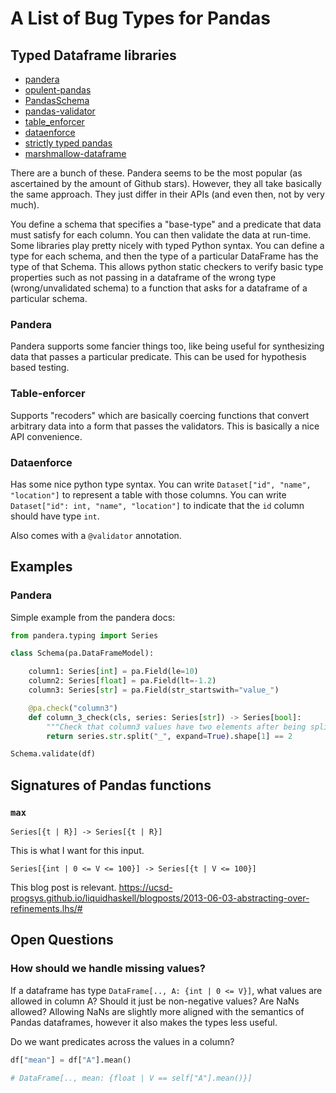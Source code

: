 # A List of Bug Types for Pandas

## Typed Dataframe libraries

- [pandera](https://pandera.readthedocs.io/en/stable/)
- [opulent-pandas](https://github.com/danielvdende/opulent-pandas)
- [PandasSchema](https://github.com/TMiguelT/PandasSchema)
- [pandas-validator](https://github.com/c-data/pandas-validator)
- [table\_enforcer](https://github.com/xguse/table_enforcer)
- [dataenforce](https://github.com/CedricFR/dataenforce)
- [strictly typed pandas](https://github.com/nanne-aben/strictly_typed_pandas)
- [marshmallow-dataframe](https://github.com/facultyai/marshmallow-dataframe)

There are a bunch of these. Pandera seems to be the most popular (as ascertained by the amount of Github stars). However, they all take basically the same approach. They just differ in their APIs (and even then, not by very much).

You define a schema that specifies a "base-type" and a predicate that data must satisfy for each column. You can then validate the data at run-time. Some libraries play pretty nicely with typed Python syntax. You can define a type for each schema, and then the type of a particular DataFrame has the type of that Schema. This allows python static checkers to verify basic type properties such as not passing in a dataframe of the wrong type (wrong/unvalidated schema) to a function that asks for a dataframe of a particular schema.

### Pandera

Pandera supports some fancier things too, like being useful for synthesizing data that passes a particular predicate. This can be used for hypothesis based testing.

### Table-enforcer

Supports "recoders" which are basically coercing functions that convert arbitrary data into a form that passes the validators. This is basically a nice API convenience.

### Dataenforce

Has some nice python type syntax. You can write `Dataset["id", "name", "location"]` to represent a table with those columns. You can write `Dataset["id": int, "name", "location"]` to indicate that the `id` column should have type `int`.

Also comes with a `@validator` annotation.

## Examples

### Pandera

Simple example from the pandera docs:

```python
from pandera.typing import Series

class Schema(pa.DataFrameModel):

    column1: Series[int] = pa.Field(le=10)
    column2: Series[float] = pa.Field(lt=-1.2)
    column3: Series[str] = pa.Field(str_startswith="value_")

    @pa.check("column3")
    def column_3_check(cls, series: Series[str]) -> Series[bool]:
        """Check that column3 values have two elements after being split with '_'"""
        return series.str.split("_", expand=True).shape[1] == 2

Schema.validate(df)
```

## Signatures of Pandas functions

### `max`
`Series[{t | R}] -> Series[{t | R}]`

This is what I want for this input.

`Series[{int | 0 <= V <= 100}] -> Series[{t | V <= 100}]`

This blog post is relevant.
https://ucsd-progsys.github.io/liquidhaskell/blogposts/2013-06-03-abstracting-over-refinements.lhs/#

## Open Questions

### How should we handle missing values?

If a dataframe has type `DataFrame[.., A: {int | 0 <= V}]`, what values are allowed in column A? Should it just be non-negative values? Are NaNs allowed? Allowing NaNs are slightly more aligned with the semantics of Pandas dataframes, however it also makes the types less useful.

Do we want predicates across the values in a column?

```python
df["mean"] = df["A"].mean()

# DataFrame[.., mean: {float | V == self["A"].mean()}]
```
